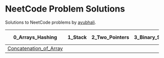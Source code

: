 # NeetCode Problem Solutions

Solutions to NeetCode problems by [ayubhali](https://github.com/ayubhali).

| 0_Arrays_Hashing | 1_Stack | 2_Two_Pointers | 3_Binary_Search | 4_Sliding_Window | 5_Linked_List | 6_Trees | 7_Tries | 8_Backtracking | 9_Heap_Priority_Queue | 10_Intervals | 11_Greedy | 12_Advanced_Graphs | 13_Graphs | 14_1-DP | 15_2-DP | 16_Bit_Manipulation | 17_Math_Geometry |
| --- | --- | --- | --- | --- | --- | --- | --- | --- | --- | --- | --- | --- | --- | --- | --- | --- | --- |
| [Concatenation_of_Array](https://github.com/ayubhali/NeetCode/blob/main/0_Arrays_Hashing/Concatenation_of_Array.py) |  |  |  |  |  |  |  |  |  |  |  |  |  |  |  |  |  |
